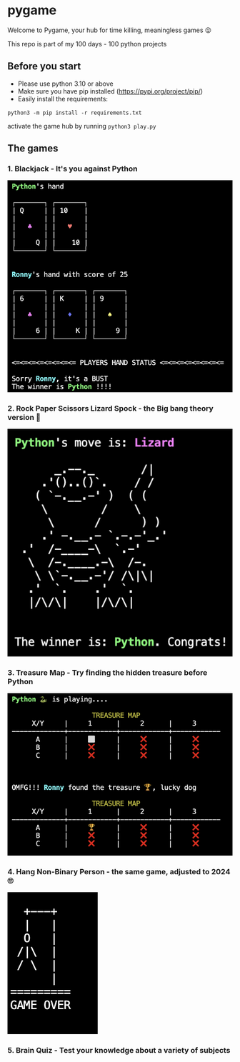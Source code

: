 # pygame

Welcome to Pygame, your hub for time killing, meaningless games 😜 

This repo is part of my 100 days - 100 python projects

## Before you start
- Please use python 3.10 or above
- Make sure you have pip installed (https://pypi.org/project/pip/)
- Easily install the requirements:
```
python3 -m pip install -r requirements.txt
```

activate the game hub by running ```python3 play.py```

## The games

### 1. Blackjack - It's you against Python

![Alt text](utils/screenshots/blackjack.png)

### 2. Rock Paper Scissors Lizard Spock - the Big bang theory version 🖖

![Alt text](utils/screenshots/rpsls.png)

### 3. Treasure Map - Try finding the hidden treasure before Python

![Alt text](utils/screenshots/treasure_map.png)

### 4. Hang Non-Binary Person - the same game, adjusted to 2024 🙄
![Alt text](utils/screenshots/hnbp.png)

### 5. Brain Quiz - Test your knowledge about a variety of subjects



